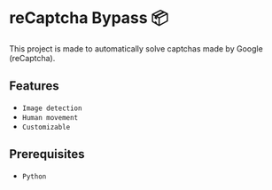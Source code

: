 # reCaptcha Bypass 📦

This project is made to automatically solve captchas made by Google (reCaptcha).

## Features

- `Image detection`
- `Human movement` 
- `Customizable`

## Prerequisites

- `Python`
